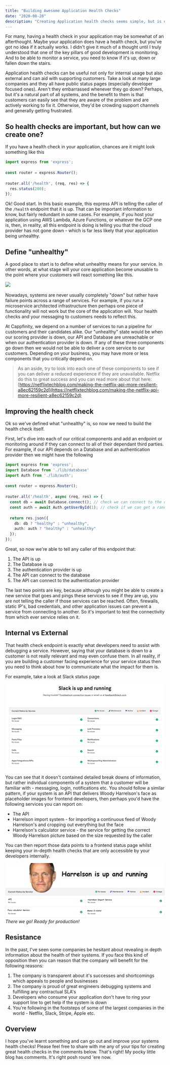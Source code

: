 ```yaml
---
title: "Building Awesome Application Health Checks"
date: "2020-08-28"
description: "Creating Application health checks seems simple, but is easy to get wrong. Here's how to create an awesome health check for your Application or API"
---
```


For many, having a health check in your application may be somewhat of an afterthought. Maybe your application does have a health check, but you've got no idea if it actually works. I didn't give it much of a thought until I truly understood that one of the key pillars of good development is monitoring. And to be able to monitor a service, you need to know if it's up, down or fallen down the stairs.

Application health checks can be useful not only for internal usage but also external and can aid with supporting customers. Take a look at many large companies and they all have public status pages (especially developer focused ones). Aren't they embarrassed whenever they go down? Perhaps, but it's a natural part of all systems, and the benefit to them is that customers can easily see that they are aware of the problem and are actively working to fix it. Otherwise, they'd be crowding support channels and generally getting frustrated.

## So health checks are important, but how can we create one?

If you have a health check in your application, chances are it might look something like this

```ts
import express from 'express';

const router = express.Router();

router.all('/health', (req, res) => {
  res.status(200);
});
```

Ok! Good start. In this basic example, this express API is telling the caller of the `/health` endpoint that it is up. That can be important information to know, but fairly redundant in some cases. For example, if you host your application using AWS Lambda, Azure Functions, or whatever the GCP one is, then, in reality, all this endpoint is doing is telling you that the cloud provider has not gone down - which is far less likely that your application being unhealthy.

## Define "unhealthy"

A good place to start is to define what unhealthy means for your service. In other words, at what stage will your core application become unusable to the point where your customers will react something like this.

<div class="image">
	<img src="https://media0.giphy.com/media/M11UVCRrc0LUk/giphy.gif"/>
</div>

Nowadays, systems are never usually completely "down" but rather have failure points across a range of services. For example, if you run a microservice architected infrastructure then perhaps one piece of functionality will not work but the core of the application will. Your health checks and your messaging to customers needs to reflect this.

At Cappfinity, we depend on a number of services to run a pipeline for customers and their candidates alike. Our "unhealthy" state would be when our scoring provider is down, our API and Database are unreachable or when our authentication provider is down. If any of these three components go down then we would not be able to deliver a core service to our customers. Depending on your business, you may have more or less components that you critically depend on.

> As an aside, try to look into each one of these components to see if you can deliver a reduced experience if they are unavailable. Netflix do this to great success and you can read more about that here: [https://netflixtechblog.com/making-the-netflix-api-more-resilient-a8ec62159c2d](https://netflixtechblog.com/making-the-netflix-api-more-resilient-a8ec62159c2d)

## Improving the health check
Ok so we've defined what "unhealthy" is, so now we need to build the health check itself.

First, let's dive into each of our critical components and add an endpoint or monitoring around if they can connect to all of their dependant third parties.
For example, if our API depends on a Database and an authentication provider then we might have the following

```ts
import express from 'express';
import Database from './lib/database'
import Auth from './lib/auth';

const router = express.Router();

router.all('/health', async (req, res) => {
  const db = await Database.connect(); // check we can connect to the database
  const auth = await Auth.getUserById(1); // check if we can get a random user from our auth provider

  return res.json({
    db: db ? "healthy" : "unhealthy",
    auth: auth ? "healthy" : "unhealthy"
  });
});
```

Great, so now we're able to tell any caller of this endpoint that:

1) The API is up
2) The Database is up
3) The authentication provider is up
4) The API can connect to the database
5) The API can connect to the authentication provider

The last two points are key, because although you might be able to create a new service that goes and pings these services to see if they are up, you are not telling the caller if those services can be reached. Often, firewalls, static IP's, bad credentials, and other application issues can prevent a service from connecting to another. So it's important to test the connectivity from which ever service relies on it.

## Internal vs External

That health check endpoint is exactly what developers need to assist with debugging a service. However, saying that your database is down to a customer is not really relevant and may even confuse them. In all reality, if you are building a customer facing experience for your service status then you need to think about how to communicate what the impact for them is.

For example, take a look at Slack status page

<div class="image">
	<img src="../../assets/images/slackstatus.png"/>
</div>

You can see that it doesn't contained detailed break downs of information, but rather individual components of a system that a customer will be familiar with - messaging, login, notifications etc. You should follow a similar pattern, if your system is an API that delivers Woody Harrelson's face as placeholder images for frontend developers, then perhaps you'd have the following services you can report on:
* The API
* Harrelson import system - for importing a continuous feed of Woody Harrelson's and cropping out everything but the face
* Harrelson's calculator service - the service for getting the correct Woody Harrelson picture based on the size requested by the caller

You can then report those data points to a frontend status page whilst keeping your in-depth health checks that are only accessible by your developers internally.

<div class="image">
	<img src="../../assets/images/seriouswork.png"/>
  <em>There we go! Ready for production!</em>
</div>

## Resistance

In the past, I've seen some companies be hesitant about revealing in depth information about the health of their systems. If you face this kind of opposition then you can reason that the company will benefit for the following reasons:

1) The company is transparent about it's successes and shortcomings which appeals to people and businesses
2) The company is proud of great engineers debugging systems and fulfilling any contractual SLA's
3) Developers who consume your application don't have to ring your support line to get help if the system is down
4) You're following in the footsteps of some of the largest companies in the world - Netflix, Slack, Stripe, Apple etc.

## Overview

I hope you've learnt something and can go out and improve your systems health checks! Please feel free to share with me any of your tips for creating great health checks in the comments below. That's right! My pocky little blog has comments. It's right posh round 'ere now.
